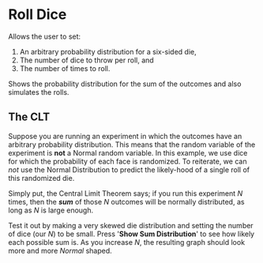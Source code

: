 # Roll Dice

Allows the user to set:

1) An arbitrary probability distribution for a six-sided die,
2) The number of dice to throw per roll, and
3) The number of times to roll.

Shows the probability distribution for the sum of the outcomes and also simulates the rolls.

## The CLT

Suppose you are running an experiment in which the outcomes have an arbitrary probability distribution. This means that the random variable of the experiment is **not** a Normal random variable.  In this example, we use dice for which the probability of each face is randomized.  To reiterate, we can *not* use the Normal Distribution to predict the likely-hood of a single roll of this randomized die.

Simply put, the Central Limit Theorem says; if you run this experiment *N* times, then the ***sum*** of those *N* outcomes will be normally distributed, as long as *N* is large enough.

Test it out by making a very skewed die distribution and setting the number of dice (our *N*) to be small. Press '**Show Sum Distribution**' to see how likely each possible sum is. As you increase *N*, the resulting graph should look more and more *Normal* shaped.
